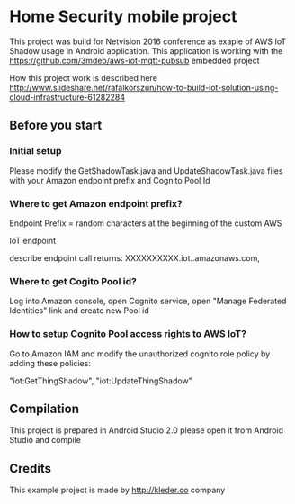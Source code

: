 # Home Security mobile project 
This project was build for Netvision 2016 conference as exaple of AWS IoT Shadow usage in Android application. This application is working with the https://github.com/3mdeb/aws-iot-mqtt-pubsub embedded project

How this project work is described here  http://www.slideshare.net/rafalkorszun/how-to-build-iot-solution-using-cloud-infrastructure-61282284 

## Before you start
### Initial setup
Please modify the GetShadowTask.java and UpdateShadowTask.java files with your Amazon endpoint prefix
and Cognito Pool Id

### Where to get Amazon endpoint prefix?
Endpoint Prefix = random characters at the beginning of the custom AWS

IoT endpoint

describe endpoint call returns: XXXXXXXXXX.iot.<region>.amazonaws.com,

### Where to get Cogito Pool id?
Log into Amazon console, open Cognito service, open "Manage Federated Identities" link and create new Pool id

### How to setup Cognito Pool access rights to AWS IoT?
Go to Amazon IAM and modify the unauthorized cognito role policy by adding these policies:

  "iot:GetThingShadow",
  "iot:UpdateThingShadow"
  
## Compilation

This project is prepared in Android Studio 2.0 please open it from Android Studio and compile

## Credits

This example project is made by http://kleder.co company
